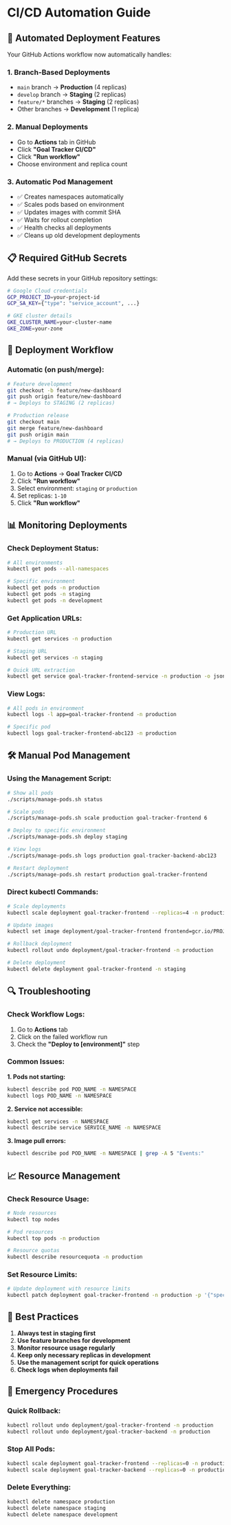 # CI/CD Automation Guide

## 🚀 Automated Deployment Features

Your GitHub Actions workflow now automatically handles:

### **1. Branch-Based Deployments**
- `main` branch → **Production** (4 replicas)
- `develop` branch → **Staging** (2 replicas)  
- `feature/*` branches → **Staging** (2 replicas)
- Other branches → **Development** (1 replica)

### **2. Manual Deployments**
- Go to **Actions** tab in GitHub
- Click **"Goal Tracker CI/CD"**
- Click **"Run workflow"**
- Choose environment and replica count

### **3. Automatic Pod Management**
- ✅ Creates namespaces automatically
- ✅ Scales pods based on environment
- ✅ Updates images with commit SHA
- ✅ Waits for rollout completion
- ✅ Health checks all deployments
- ✅ Cleans up old development deployments

## 📋 Required GitHub Secrets

Add these secrets in your GitHub repository settings:

```bash
# Google Cloud credentials
GCP_PROJECT_ID=your-project-id
GCP_SA_KEY={"type": "service_account", ...}

# GKE cluster details
GKE_CLUSTER_NAME=your-cluster-name
GKE_ZONE=your-zone
```

## 🔄 Deployment Workflow

### **Automatic (on push/merge):**
```bash
# Feature development
git checkout -b feature/new-dashboard
git push origin feature/new-dashboard
# → Deploys to STAGING (2 replicas)

# Production release
git checkout main
git merge feature/new-dashboard
git push origin main
# → Deploys to PRODUCTION (4 replicas)
```

### **Manual (via GitHub UI):**
1. Go to **Actions** → **Goal Tracker CI/CD**
2. Click **"Run workflow"**
3. Select environment: `staging` or `production`
4. Set replicas: `1-10`
5. Click **"Run workflow"**

## 📊 Monitoring Deployments

### **Check Deployment Status:**
```bash
# All environments
kubectl get pods --all-namespaces

# Specific environment
kubectl get pods -n production
kubectl get pods -n staging
kubectl get pods -n development
```

### **Get Application URLs:**
```bash
# Production URL
kubectl get services -n production

# Staging URL  
kubectl get services -n staging

# Quick URL extraction
kubectl get service goal-tracker-frontend-service -n production -o jsonpath='{.status.loadBalancer.ingress[0].ip}'
```

### **View Logs:**
```bash
# All pods in environment
kubectl logs -l app=goal-tracker-frontend -n production

# Specific pod
kubectl logs goal-tracker-frontend-abc123 -n production
```

## 🛠️ Manual Pod Management

### **Using the Management Script:**
```bash
# Show all pods
./scripts/manage-pods.sh status

# Scale pods
./scripts/manage-pods.sh scale production goal-tracker-frontend 6

# Deploy to specific environment
./scripts/manage-pods.sh deploy staging

# View logs
./scripts/manage-pods.sh logs production goal-tracker-backend-abc123

# Restart deployment
./scripts/manage-pods.sh restart production goal-tracker-frontend
```

### **Direct kubectl Commands:**
```bash
# Scale deployments
kubectl scale deployment goal-tracker-frontend --replicas=4 -n production

# Update images
kubectl set image deployment/goal-tracker-frontend frontend=gcr.io/PROJECT/goal-tracker-frontend:v2.0.0 -n production

# Rollback deployment
kubectl rollout undo deployment/goal-tracker-frontend -n production

# Delete deployment
kubectl delete deployment goal-tracker-frontend -n staging
```

## 🔍 Troubleshooting

### **Check Workflow Logs:**
1. Go to **Actions** tab
2. Click on the failed workflow run
3. Check the **"Deploy to [environment]"** step

### **Common Issues:**

**1. Pods not starting:**
```bash
kubectl describe pod POD_NAME -n NAMESPACE
kubectl logs POD_NAME -n NAMESPACE
```

**2. Service not accessible:**
```bash
kubectl get services -n NAMESPACE
kubectl describe service SERVICE_NAME -n NAMESPACE
```

**3. Image pull errors:**
```bash
kubectl describe pod POD_NAME -n NAMESPACE | grep -A 5 "Events:"
```

## 📈 Resource Management

### **Check Resource Usage:**
```bash
# Node resources
kubectl top nodes

# Pod resources
kubectl top pods -n production

# Resource quotas
kubectl describe resourcequota -n production
```

### **Set Resource Limits:**
```bash
# Update deployment with resource limits
kubectl patch deployment goal-tracker-frontend -n production -p '{"spec":{"template":{"spec":{"containers":[{"name":"frontend","resources":{"limits":{"cpu":"500m","memory":"512Mi"}}}]}}}}'
```

## 🎯 Best Practices

1. **Always test in staging first**
2. **Use feature branches for development**
3. **Monitor resource usage regularly**
4. **Keep only necessary replicas in development**
5. **Use the management script for quick operations**
6. **Check logs when deployments fail**

## 🚨 Emergency Procedures

### **Quick Rollback:**
```bash
kubectl rollout undo deployment/goal-tracker-frontend -n production
kubectl rollout undo deployment/goal-tracker-backend -n production
```

### **Stop All Pods:**
```bash
kubectl scale deployment goal-tracker-frontend --replicas=0 -n production
kubectl scale deployment goal-tracker-backend --replicas=0 -n production
```

### **Delete Everything:**
```bash
kubectl delete namespace production
kubectl delete namespace staging
kubectl delete namespace development
```
